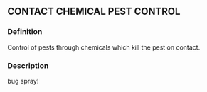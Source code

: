 ## CONTACT CHEMICAL PEST CONTROL
### Definition
Control of pests through chemicals which kill the pest on contact.

### Description
bug spray!